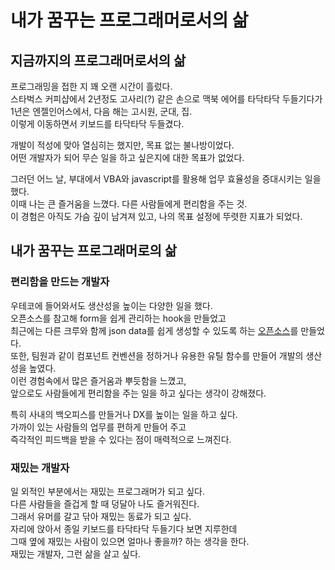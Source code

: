 # 내가 꿈꾸는 프로그래머로서의 삶

## 지금까지의 프로그래머로서의 삶

프로그래밍을 접한 지 꽤 오랜 시간이 흘렀다.  
스타벅스 커피샵에서 2년정도 고사리(?) 같은 손으로 맥북 에어를 타닥타닥 두들기다가  
1년은 엔젤인어스에서, 다음 해는 고시원, 군대, 집.  
이렇게 이동하면서 키보드를 타닥타닥 두들겼다.

개발이 적성에 맞아 열심히는 했지만, 목표 없는 불나방이었다.  
어떤 개발자가 되어 무슨 일을 하고 싶은지에 대한 목표가 없었다.

그러던 어느 날, 부대에서 VBA와 javascript를 활용해 업무 효율성을 증대시키는 일을 했다.  
이때 나는 큰 즐거움을 느꼈다. 다른 사람들에게 편리함을 주는 것.  
이 경험은 아직도 가슴 깊이 남겨져 있고, 나의 목표 설정에 뚜렷한 지표가 되었다.

## 내가 꿈꾸는 프로그래머로의 삶

### 편리함을 만드는 개발자

우테코에 들어와서도 생산성을 높이는 다양한 일을 했다.  
오픈소스를 참고해 form을 쉽게 관리하는 hook을 만들었고  
최근에는 다른 크루와 함께 json data를 쉽게 생성할 수 있도록 하는 [오픈소스](https://github.com/airman5573/json-generator)를 만들었다.  
또한, 팀원과 같이 컴포넌트 컨벤션을 정하거나 유용한 유틸 함수를 만들어 개발의 생산성을 높였다.  
이런 경험속에서 많은 즐거움과 뿌듯함을 느꼈고,  
앞으로도 사람들에게 편리함을 주는 일을 하고 싶다는 생각이 강해졌다.

특히 사내의 백오피스를 만들거나 DX를 높이는 일을 하고 싶다.  
가까이 있는 사람들의 업무를 편하게 만들어 주고  
즉각적인 피드백을 받을 수 있다는 점이 매력적으로 느껴진다.

### 재밌는 개발자

일 외적인 부분에서는 재밌는 프로그래머가 되고 싶다.  
다른 사람들을 즐겁게 할 때 덩달아 나도 즐거워진다.  
그래서 유머를 갈고 닦아 재밌는 동료가 되고 싶다.  
자리에 앉아서 종일 키보드를 타닥타닥 두들기다 보면 지루한데  
그때 옆에 재밌는 사람이 있으면 얼마나 좋을까? 하는 생각을 한다.  
재밌는 개발자, 그런 삶을 살고 싶다.
